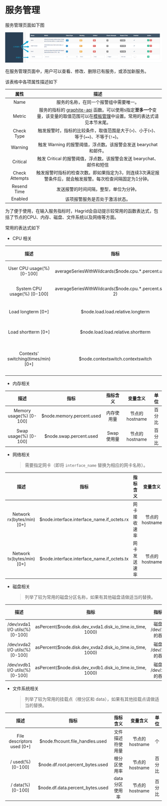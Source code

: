 # 服务管理

服务管理页面如下图

![服务管理](imgs/service.png)

在服务管理页面中，用户可以查看、修改、删除已有服务，或添加新服务。

该表格中各项属性描述如下

|属性|描述|
|:-:|:-:|
|Name|服务的名称，在同一个报警组中需要唯一。|
|Metric|服务的指标的 [graphite-api](http://graphite.readthedocs.io/en/latest/functions.html) 函数。可以使用`$`指定**至多一个**变量，该变量的取值范围可以在[模板管理](s5.html)中设置。常用的表达式请见本节末尾。|
|Check Type|触发报警时，指标的比较条件，取值范围是大于(`>`)、小于(`<`)、等于(`==`)、不等于(`!=`)。|
|Warning|触发 Warning 的报警阈值，浮点数。该报警会发送 bearychat 和邮件。|
|Critical|触发 Critical 的报警阈值，浮点数。该报警会发送 bearychat、邮件和短信|
|Check Attempts|触发报警时指标的检查次数。即如果指定为3，则连续3次满足报警条件后，就会触发报警。每次检查间隔固定为1分钟。|
|Resend Time|发送报警的时间间隔，整型，单位为分钟。|
|Enabled|该项报警服务是否处于激活状态。|

为了便于使用，在输入服务指标时，Hagrid会自动提示较常用的函数表达式，包括了节点的CPU、内存、磁盘、文件系统以及网络等方面。

常用的表达式如下

- CPU 相关

|描述|指标|指标含义|变量含义|单位|
|:-:|:-:|:-:|:-:|:-:|
|User CPU usage(%) [0-100]|averageSeriesWithWildcards($node.cpu.*.percent.user, 2)|用户态 CPU 使用量|节点的 hostname|百分比|
|System CPU usage(%) [0-100]|averageSeriesWithWildcards($node.cpu.*.percent.system, 2)|系统态 CPU 使用量|节点的 hostname|百分比|
|Load longterm [0+]|$node.load.load.relative.longterm|longterm CPU 使用率|节点的 hostname|百分比|
|Load shortterm [0+]|$node.load.load.relative.shortterm|shortterm CPU 使用率|节点的 hostname|百分比|
|Contexts' switching(times/min) [0+]|$node.contextswitch.contextswitch|每分钟的上下文切换次数|节点的hostname|次数每分钟|

- 内存相关

|描述|指标|指标含义|变量含义|单位|
|:-:|:-:|:-:|:-:|:-:|
|Memory usage(%) [0-100]|$node.memory.percent.used|内存使用量|节点的 hostname|百分比|
|Swap usage(%) [0-100]|$node.swap.percent.used|Swap 使用量|节点的 hostname|百分比|

- 网络相关

    > 需要指定网卡（即将 `interface_name` 替换为相应的网卡名称）。

|描述|指标|指标含义|变量含义|单位|
|:-:|:-:|:-:|:-:|:-:|
|Network rx(bytes/min) [0+]|$node.interface.interface_name.if_octets.rx|网卡接收速率|节点的 hostname|字节每分钟|
|Network tx(bytes/min) [0+]|$node.interface.interface_name.if_octets.tx|网卡发送速率|节点的 hostname|字节每分钟|

- 磁盘相关

    > 列举了较为常用的磁盘分区名称，如果有其他磁盘请做适当的替换。

|描述|指标|指标含义|变量含义|单位|
|:-:|:-:|:-:|:-:|:-:|
|/dev/xvda1 I/O utils(%) [0-100]|asPercent($node.disk.dev_xvda1.disk_io_time.io_time, 1000)|磁盘分区 /dev/xvda1 的吞吐量|节点的 hostname|百分比|
|/dev/xvda2 I/O utils(%) [0-100]|asPercent($node.disk.dev_xvda2.disk_io_time.io_time, 1000)|磁盘分区 /dev/xvda2 的吞吐量|节点的 hostname|百分比|
|/dev/xvdb1 I/O utils(%) [0-100]|asPercent($node.disk.dev_xvdb1.disk_io_time.io_time, 1000)|磁盘分区 /dev/xvdb1 的吞吐量|节点的 hostname|百分比|
    
- 文件系统相关

    > 列举了较为常用的挂载点（根分区和 data），如果有其他挂载点请做适当的替换。

|描述|指标|指标含义|变量含义|单位|
|:-:|:-:|:-:|:-:|:-:|
|File descriptors used [0+]|$node.fhcount.file_handles.used|文件描述符使用量|节点的 hostname|个|
|/ used(%) [0-100]|$node.df.root.percent_bytes.used|根分区使用率|节点的 hostname|百分比|
|/ data(%) [0-100]|$node.df.data.percent_bytes.used|data 分区使用率|节点的 hostname|百分比|